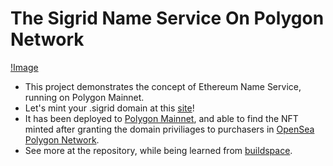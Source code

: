 # The Sigrid Name Service On Polygon Network
[!Image](https://user-images.githubusercontent.com/41055141/154834764-0282895f-4609-4e28-9a76-48a7908ff254.jpg)
* This project demonstrates the concept of Ethereum Name Service, running on Polygon Mainnet.
* Let's mint your .sigrid domain at this [site](https://abit.ly/sigrid-domain-polygon)!
* It has been deployed to [Polygon Mainnet](https://polygonscan.com/address/0xBcD40D4F5A20cB9A3B145F553055698D0a06F77e), and able to find the NFT minted after granting the domain priviliages to purchasers in [OpenSea Polygon Network](https://opensea.io/collection/sigrid-naming-service-v4).
* See more at the repository, while being learned from [buildspace](buildspace.so).
